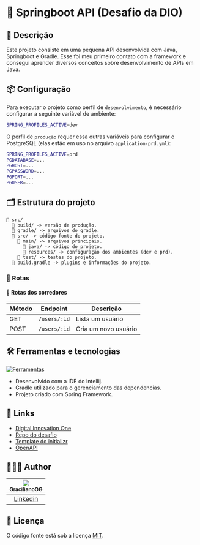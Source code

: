 # 🍃 Springboot API (Desafio da DIO)

## 📖 Descrição

Este projeto consiste em uma pequena API desenvolvida com Java, Springboot e Gradle. Esse foi meu primeiro contato com a framework e consegui aprender diversos conceitos sobre desenvolvimento de APIs em Java.

## 📦 Configuração

Para executar o projeto como perfil de `desenvolvimento`, é necessário configurar a seguinte variável de ambiente:

```bash
SPRING_PROFILES_ACTIVE=dev
```

O perfil de `produção` requer essa outras variáveis para configurar o PostgreSQL (elas estão em uso no arquivo `application-prd.yml`):

```bash
SPRING_PROFILES_ACTIVE=prd
PGDATABASE=...
PGHOST=...
PGPASSWORD=...
PGPORT=...
PGUSER=...
```

## 🗂️ Estrutura do projeto

```
📁 src/
  📁 build/ -> versão de produção.
  📁 gradle/ -> arquivos do gradle.
  📁 src/ -> código fonte do projeto.
    📁 main/ -> arquivos principais.
      📁 java/ -> código do projeto.
      📁 resources/ -> configuração dos ambientes (dev e prd).
    📁 test/ -> testes do projeto.
  📄 build.gradle -> plugins e informações do projeto.
```

### 🔀 Rotas

#### 📍 Rotas dos corredores

| Método | Endpoint     | Descrição            |
| ------ | ------------ | -------------------- |
| GET    | `/users/:id` | Lista um usuário     |
| POST   | `/users/:id` | Cria um novo usuário |

## 🛠️ Ferramentas e tecnologias

[![Ferramentas](https://skillicons.dev/icons?i=idea,java,spring,gradle)](https://skillicons.dev)

- Desenvolvido com a IDE do Intellij.
- Gradle utilizado para o gerenciamento das dependencias.
- Projeto criado com Spring Framework.

## 🔗 Links

- [Digital Innovation One](https://www.dio.me/)
- [Repo do desafio](https://github.com/falvojr/santander-dev-week-2023)
- [Template do initializr](https://start.spring.io/#!type=gradle-project&language=java&platformVersion=3.5.5&packaging=jar&jvmVersion=17&groupId=com.example&artifactId=demo&name=demo&description=Demo%20project%20for%20Spring%20Boot&packageName=com.example.demo&dependencies=web,data-jpa,h2,postgresql)
- [OpenAPI](https://mvnrepository.com/artifact/org.springdoc/springdoc-openapi-starter-webmvc-ui/2.8.11)

## 🧑🏻‍💻 Author

| [<img src="https://avatars.githubusercontent.com/u/72778164?s=96&v=4"><br><sub>GracilianoOG</sub>](https://github.com/GracilianoOG) |
| :---------------------------------------------------------------------------------------------------------------------------------: |
|                                       [Linkedin](https://www.linkedin.com/in/gabrielgmbarros)                                       |

## 📝 Licença

O código fonte está sob a licença [MIT](./LICENSE).
